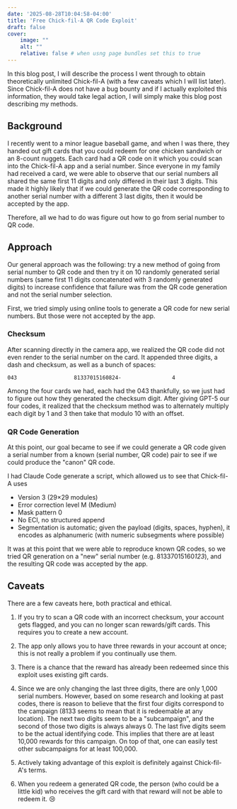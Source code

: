 ```yaml
---
date: '2025-08-28T10:04:58-04:00'
title: 'Free Chick-fil-A QR Code Exploit'
draft: false
cover:
    image: ""
    alt: ""
    relative: false # when usng page bundles set this to true
---
```


In this blog post, I will describe the process I went through to obtain theoretically unlimited Chick-fil-A (with a few caveats which I will list later). Since Chick-fil-A does not have a bug bounty and if I actually exploited this information, they would take legal action, I will simply make this blog post describing my methods.

## Background

I recently went to a minor league baseball game, and when I was there, they handed out gift cards that you could redeem for one chicken sandwich or an 8-count nuggets. Each card had a QR code on it which you could scan into the Chick-fil-A app and a serial number. Since everyone in my family had received a card, we were able to observe that our serial numbers all shared the same first 11 digits and only differed in their last 3 digits. This made it highly likely that if we could generate the QR code corresponding to another serial number with a different 3 last digits, then it would be accepted by the app.

Therefore, all we had to do was figure out how to go from serial number to QR code.

## Approach

Our general approach was the following: try a new method of going from serial number to QR code and then try it on 10 randomly generated serial numbers (same first 11 digits concatenated with 3 randomly generated digits) to increase confidence that failure was from the QR code generation and not the serial number selection.

First, we tried simply using online tools to generate a QR code for new serial numbers. But those were not accepted by the app.

### Checksum

After scanning directly in the camera app, we realized the QR code did not even render to the serial number on the card. It appended three digits, a dash and checksum, as well as a bunch of spaces:

```
043                  81337015160824-                4
```

Among the four cards we had, each had the 043 thankfully, so we just had to figure out how they generated the checksum digit. After giving GPT-5 our four codes, it realized that the checksum method was to alternately multiply each digit by 1 and 3 then take that modulo 10 with an offset.

### QR Code Generation

At this point, our goal became to see if we could generate a QR code given a serial number from a known (serial number, QR code) pair to see if we could produce the "canon" QR code.

I had Claude Code generate a script, which allowed us to see that Chick-fil-A uses

- Version 3 (29×29 modules)
- Error correction level M (Medium)
- Mask pattern 0
- No ECI, no structured append
- Segmentation is automatic; given the payload (digits, spaces, hyphen), it encodes as alphanumeric (with numeric subsegments where possible)

It was at this point that we were able to reproduce known QR codes, so we tried QR generation on a "new" serial number (e.g. 81337015160*123*), and the resulting QR code was accepted by the app.

## Caveats

There are a few caveats here, both practical and ethical.

1. If you try to scan a QR code with an incorrect checksum, your account gets flagged, and you can no longer scan rewards/gift cards. This requires you to create a new account.

2. The app only allows you to have three rewards in your account at once; this is not really a problem if you continually use them.

3. There is a chance that the reward has already been redeemed since this exploit uses existing gift cards.

4. Since we are only changing the last three digits, there are only 1,000 serial numbers. However, based on some research and looking at past codes, there is reason to believe that the first four digits correspond to the campaign (8133 seems to mean that it is redeemable at any location). The next two digits seem to be a "subcampaign", and the second of those two digits is always always 0. The last five digits seem to be the actual identifying code. This implies that there are at least 10,000 rewards for this campaign. On top of that, one can easily test other subcampaigns for at least 100,000.

5. Actively taking advantage of this exploit is definitely against Chick-fil-A's terms.

6. When you redeem a generated QR code, the person (who could be a little kid) who receives the gift card with that reward will not be able to redeem it. :cry: